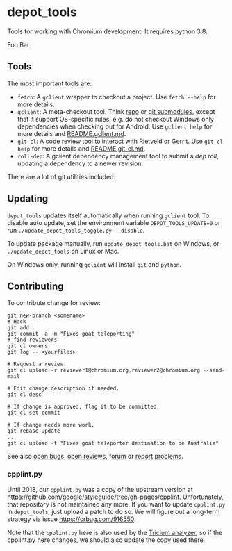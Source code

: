# depot_tools

Tools for working with Chromium development. It requires python 3.8.

Foo Bar

## Tools

The most important tools are:

- `fetch`: A `gclient` wrapper to checkout a project. Use `fetch --help` for
  more details.
- `gclient`: A meta-checkout tool. Think
  [repo](https://source.android.com/source/using-repo.html) or [git
  submodules](https://git-scm.com/docs/git-submodule), except that it support
  OS-specific rules, e.g. do not checkout Windows only dependencies when
  checking out for Android. Use `gclient help` for more details and
  [README.gclient.md](README.gclient.md).
- `git cl`: A code review tool to interact with Rietveld or Gerrit. Use `git cl
  help` for more details and [README.git-cl.md](README.git-cl.md).
- `roll-dep`: A gclient dependency management tool to submit a _dep roll_,
  updating a dependency to a newer revision.

There are a lot of git utilities included.


## Updating

`depot_tools` updates itself automatically when running `gclient` tool. To
disable auto update, set the environment variable `DEPOT_TOOLS_UPDATE=0` or
run `./update_depot_tools_toggle.py --disable`.

To update package manually, run `update_depot_tools.bat` on Windows,
or `./update_depot_tools` on Linux or Mac.

On Windows only, running `gclient` will install `git` and `python`.


## Contributing

To contribute change for review:

    git new-branch <somename>
    # Hack
    git add .
    git commit -a -m "Fixes goat teleporting"
    # find reviewers
    git cl owners
    git log -- <yourfiles>

    # Request a review.
    git cl upload -r reviewer1@chromium.org,reviewer2@chromium.org --send-mail

    # Edit change description if needed.
    git cl desc

    # If change is approved, flag it to be committed.
    git cl set-commit

    # If change needs more work.
    git rebase-update
    ...
    git cl upload -t "Fixes goat teleporter destination to be Australia"

See also [open bugs](https://issues.chromium.org/issues?q=status:open%20componentid:1456102),
[open reviews](https://chromium-review.googlesource.com/q/status:open+project:chromium%252Ftools%252Fdepot_tools),
[forum](https://groups.google.com/a/chromium.org/forum/#!forum/infra-dev) or
[report problems](https://issues.chromium.org/issues/new?component=1456102).

### cpplint.py

Until 2018, our `cpplint.py` was a copy of the upstream version at
https://github.com/google/styleguide/tree/gh-pages/cpplint. Unfortunately, that
repository is not maintained any more.
If you want to update `cpplint.py` in `depot_tools`, just upload a patch to do
so. We will figure out a long-term strategy via issue https://crbug.com/916550.

Note that the `cpplint.py` here is also used by the [Tricium
analyzer](https://chromium.googlesource.com/infra/infra/+/HEAD/go/src/infra/tricium/functions/cpplint),
so if the cpplint.py here changes, we should also update the copy used there.
